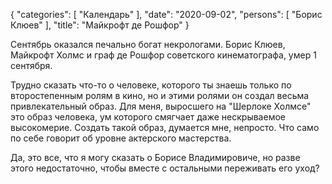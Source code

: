 {
   "categories": [
      "Календарь"
   ],
   "date": "2020-09-02",
   "persons": [
      "Борис Клюев"
   ],
   "title": "Майкрофт де Рошфор"
}

Сентябрь оказался печально богат некрологами. Борис Клюев, Майкрофт Холмс и граф де Рошфор советского кинематографа, умер 1 сентября.

Трудно сказать что-то о человеке, которого ты знаешь только по второстепенным ролям в кино, но и этими ролями он создал весьма привлекательный образ. Для меня, выросшего на "Шерлоке Холмсе" это образ человека, ум которого смягчает даже нескрываемое высокомерие. Создать такой образ, думается мне, непросто. Что само по себе говорит об уровне актерского мастерства.

Да, это все, что я могу сказать о Борисе Владимировиче, но разве этого недостаточно, чтобы вместе с остальными переживать его уход?
